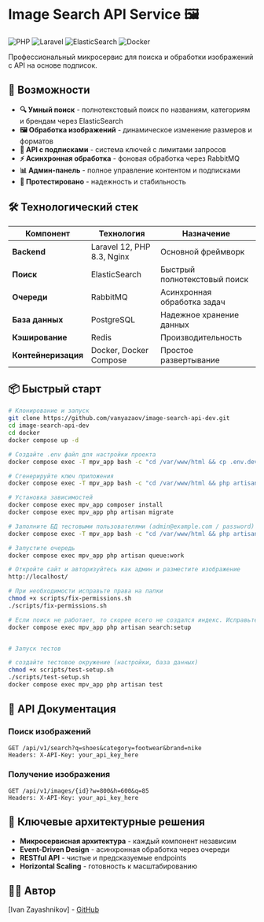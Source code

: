 # Image Search API Service 🖼️

![PHP](https://img.shields.io/badge/PHP-8.3-777BB4?logo=php)
![Laravel](https://img.shields.io/badge/Laravel-12-FF2D20?logo=laravel)
![ElasticSearch](https://img.shields.io/badge/ElasticSearch-8.0-005571?logo=elasticsearch)
![Docker](https://img.shields.io/badge/Docker-✓-2496ED?logo=docker)

Профессиональный микросервис для поиска и обработки изображений с API на основе подписок.

## 🚀 Возможности

- **🔍 Умный поиск** - полнотекстовый поиск по названиям, категориям и брендам через ElasticSearch
- **🖼️ Обработка изображений** - динамическое изменение размеров и форматов
- **🔐 API с подписками** - система ключей с лимитами запросов
- **⚡ Асинхронная обработка** - фоновая обработка через RabbitMQ
- **📊 Админ-панель** - полное управление контентом и подписками
- **🧪 Протестировано** - надежность и стабильность

## 🛠️ Технологический стек

| Компонент | Технология | Назначение |
|-----------|------------|------------|
| **Backend** | Laravel 12, PHP 8.3, Nginx | Основной фреймворк |
| **Поиск** | ElasticSearch | Быстрый полнотекстовый поиск |
| **Очереди** | RabbitMQ | Асинхронная обработка задач |
| **База данных** | PostgreSQL | Надежное хранение данных |
| **Кэширование** | Redis | Производительность |
| **Контейнеризация** | Docker, Docker Compose | Простое развертывание |

## 📦 Быстрый старт

```bash
# Клонирование и запуск
git clone https://github.com/vanyazaov/image-search-api-dev.git
cd image-search-api-dev
cd docker
docker compose up -d

# Создайте .env файл для настройки проекта
docker compose exec -T mpv_app bash -c "cd /var/www/html && cp .env.dev .env"

# Сгенерируйте ключ приложения
docker compose exec -T mpv_app bash -c "cd /var/www/html && php artisan key:generate --force"

# Установка зависимостей
docker compose exec mpv_app composer install
docker compose exec mpv_app php artisan migrate

# Заполните БД тестовыми пользователями (admin@example.com / password)
docker compose exec -T mpv_app bash -c "cd /var/www/html && php artisan db:seed --force"

# Запустите очередь
docker compose exec mpv_app php artisan queue:work

# Откройте сайт и авторизуйтесь как админ и разместите изображение
http://localhost/

# При необходимости исправьте права на папки
chmod +x scripts/fix-permissions.sh
./scripts/fix-permissions.sh

# Если поиск не работает, то скорее всего не создался индекс. Исправьте права на папки и запустите индексацию
docker compose exec mpv_app php artisan search:setup


# Запуск тестов

# создайте тестовое окружение (настройки, база данных)
chmod +x scripts/test-setup.sh
./scripts/test-setup.sh
docker compose exec mpv_app php artisan test
```

## 🔌 API Документация

### Поиск изображений
```http
GET /api/v1/search?q=shoes&category=footwear&brand=nike
Headers: X-API-Key: your_api_key_here
```

### Получение изображения
```http
GET /api/v1/images/{id}?w=800&h=600&q=85
Headers: X-API-Key: your_api_key_here
```

## 🎯 Ключевые архитектурные решения

- **Микросервисная архитектура** - каждый компонент независим
- **Event-Driven Design** - асинхронная обработка через очереди
- **RESTful API** - чистые и предсказуемые endpoints
- **Horizontal Scaling** - готовность к масштабированию

## 👨‍💻 Автор

[Ivan Zayashnikov] - [GitHub](https://github.com/vanyazaov)

